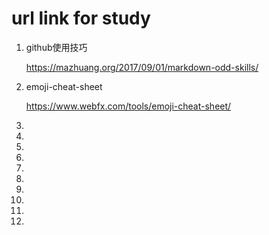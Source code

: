 # url link for study

1. github使用技巧 <br/>

   <https://mazhuang.org/2017/09/01/markdown-odd-skills/>

2. emoji-cheat-sheet <br/>

   <https://www.webfx.com/tools/emoji-cheat-sheet/> 

3. 

4. 

5. 

6. 

7. 

8. 

9. 

10. 

11. 

12. 